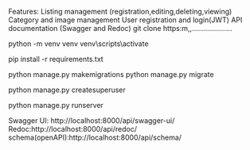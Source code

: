 <!-- Real Estate Backend(Django+DRF) -->
Features:
Listing management (registration,editing,deleting,viewing)
Category and image management
User registration and login(JWT)
API documentation (Swagger and Redoc)
git clone 
https:m,,....................
<!-- create a virtual environment -->
python -m venv venv
venv\scripts\activate
<!-- Quick setup -->
 pip install -r requirements.txt
<!-- database migration -->
python manage.py makemigrations
python manage.py migrate
<!-- create admin  -->
python manage.py createsuperuser
<!-- run project -->
python manage.py runserver
<!-- API -->
Swagger UI: http://localhost:8000/api/swagger-ui/
Redoc:http://localhost:8000/api/redoc/
schema(openAPI):http://localhost:8000/api/schema/

